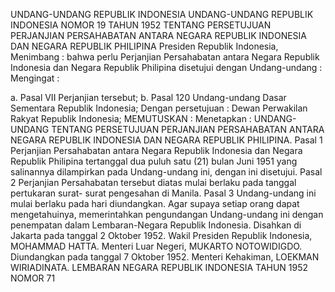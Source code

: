  UNDANG-UNDANG REPUBLIK INDONESIA UNDANG-UNDANG REPUBLIK INDONESIA NOMOR 19 TAHUN 1952 TENTANG PERSETUJUAN PERJANJIAN PERSAHABATAN ANTARA NEGARA REPUBLIK INDONESIA DAN NEGARA REPUBLIK PHILIPINA Presiden Republik Indonesia,
Menimbang :
 bahwa perlu Perjanjian Persahabatan antara Negara Republik Indonesia dan Negara Republik Philipina disetujui dengan Undang-undang :
Mengingat :

a. Pasal VII Perjanjian tersebut;
b. Pasal 120 Undang-undang Dasar Sementara Republik Indonesia; Dengan persetujuan : Dewan Perwakilan Rakyat Republik Indonesia;
MEMUTUSKAN :
 Menetapkan : UNDANG-UNDANG TENTANG PERSETUJUAN PERJANJIAN PERSAHABATAN ANTARA NEGARA REPUBLIK INDONESIA DAN NEGARA REPUBLIK PHILIPINA.
Pasal 1
Perjanjian Persahabatan antara Negara Republik Indonesia dan Negara Republik Philipina tertanggal dua puluh satu (21) bulan Juni 1951 yang salinannya dilampirkan pada Undang-undang ini, dengan ini disetujui.
Pasal 2
Perjanjian Persahabatan tersebut diatas mulai berlaku pada tanggal pertukaran surat- surat pengesahan di Manila.
Pasal 3
Undang-undang ini mulai berlaku pada hari diundangkan. Agar supaya setiap orang dapat mengetahuinya, memerintahkan pengundangan Undang-undang ini dengan penempatan dalam Lembaran-Negara Republik Indonesia. Disahkan di Jakarta pada tanggal 2 Oktober 1952. Wakil Presiden Republik Indonesia, MOHAMMAD HATTA. Menteri Luar Negeri, MUKARTO NOTOWIDIGDO. Diundangkan pada tanggal 7 Oktober 1952. Menteri Kehakiman, LOEKMAN WIRIADINATA. LEMBARAN NEGARA REPUBLIK INDONESIA TAHUN 1952 NOMOR 71